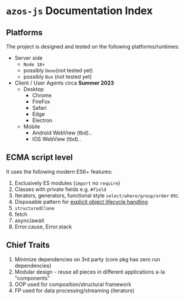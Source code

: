 # `azos-js` Documentation Index

## Platforms
The project is designed and tested on the following platforms/runtimes:
- Server side
  - `Node 18+`
  - possibly `Deno`(not tested yet)
  - possibly `Bun` (not tested yet)
- Client / User Agents circa **Summer 2023**
  - Desktop
    - Chrome
    - FireFox
    - Safari
    - Edge
    - Electron
  - Mobile
    - Android WebView (tbd)..
    - IOS WebView (tbd)..

## ECMA script level
It uses the following modern ES6+ features:
1. Exclusively ES modules (`import` no `require`)
2. Classes with private fields e.g. `#field`
3. Iterators, generators, functional style `select/where/group/order` etc.
4. Disposable pattern for [explicit object lifecycle handling](https://github.com/tc39/proposal-explicit-resource-management)
5. `structuredClone`
6. fetch
7. async/await
8. Error.cause, Error.stack

## Chief Traits
1. Minimize dependencies on 3rd party (core pkg has zero run dependencies)
2. Modular design - reuse all pieces in different applications a-la "components"
3. OOP used for composition/structural framework
4. FP used for data processing/streaming (iterators)





